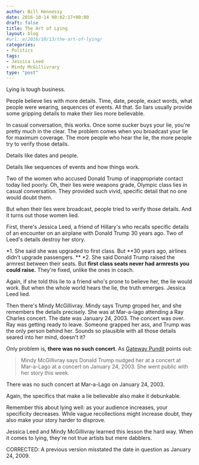 ```yaml
---
author: Bill Hennessy
date: 2016-10-14 00:02:17+00:00
draft: false
title: The Art of Lying
layout: blog
#url: e/2016/10/13/the-art-of-lying/
categories:
- Politics
tags:
- Jessica Leed
- Mindy McGillivrary
type: "post"
---
```


Lying is tough business.

People believe lies with more details. Time, date, people, exact words, what people were wearing, sequences of events. All that. So liars usually provide some gripping details to make their lies more believable.

In casual conversation, this works. Once some sucker buys your lie, you're pretty much in the clear. The problem comes when you broadcast your lie for maximum coverage. The more people who hear the lie, the more people try to verify those details.

Details like dates and people.

Details like sequences of events and how things work.

Two of the women who accused Donald Trump of inappropriate contact today lied poorly. Oh, their lies were weapons grade, Olympic class lies in casual conversation. They provided such vivid, specific detail that no one would doubt them.

But when their lies were broadcast, people tried to verify those details. And it turns out those women lied.

First, there's Jessica Leed, a friend of Hillary's who recalls specific details of an encounter on an airplane with Donald Trump 30 years ago. Two of Leed's details destroy her story.




*1. She said she was upgraded to first class. But **30 years ago, airlines didn't upgrade passengers. **
*2. She said Donald Trump raised the armrest between their seats. But **first class seats never had armrests you could raise.** They're fixed, unlike the ones in coach.


Again, if she told this lie to a friend who's prone to believe her, the lie would work. But when the whole world hears the lie, the truth emerges. Jessica Leed lied.





Then there's Mindy McGillivray. Mindy says Trump groped her, and she remembers the details precisely. She was at Mar-a-lago attending a Ray Charles concert. The date was January 24, 2003. The concert was over. Ray was getting ready to leave. Someone grapped her ass, and Trump was the only person behind her. Sounds so plausible with all those details seared into her mind, doesn't it?

Only problem is, **there was no such concert**. As [Gateway Pundit](https://www.thegatewaypundit.com/2016/10/trump-accuser-said-abusively-nudged-concert-never-happened/) points out:


> Mindy McGillivray says Donald Trump nudged her at a concert at Mar-a-Lago at a concert on January 24, 2003. She went public with her story this week.

There was no such concert at Mar-a-Lago on January 24, 2003.


Again, the specifics that make a lie believable also make it debunkable.

Remember this about lying well: as your audience increases, your specificity decreases. While vague recollections might increase doubt, they also make your story harder to disprove.

Jessica Leed and Mindy McGillivray learned this lesson the hard way. When it comes to lying, they're not true artists but mere dabblers.

CORRECTED: A previous version misstated the date in question as January 24, 2009.


